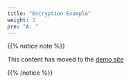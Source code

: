 ```yaml
---
title: "Encryption Example"
weight: 3
pre: "A. "
---
```


{{% notice note %}}

This content has moved to the [demo site](https://ksucs-hugo.russfeld.me/4-shortcodes/02-encrypt/)

{{% /notice %}}